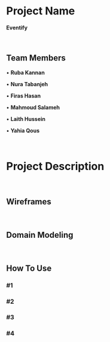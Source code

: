 # Project Name

**Eventify**

&nbsp;

## Team Members

• **Ruba Kannan**

• **Nura Tabanjeh**

• **Firas Hasan**

• **Mahmoud Salameh**

• **Laith Hussein**

• **Yahia Qous**

&nbsp;

# Project Description



&nbsp;

## Wireframes



&nbsp;

## Domain Modeling



&nbsp;

## How To Use

### #1

### #2

### #3

### #4
